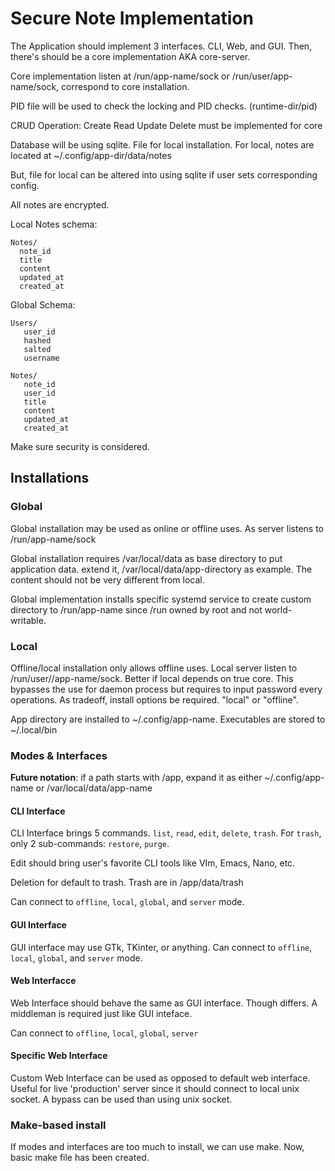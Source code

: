 # Secure Note Implementation

The Application should implement 3 interfaces.
CLI, Web, and GUI.
Then, there's should be a core implementation AKA core-server.

Core implementation listen at /run/app-name/sock or /run/user/app-name/sock, correspond to core installation.

PID file will be used to check the locking and PID checks. (runtime-dir/pid)

CRUD Operation: Create Read Update Delete must be implemented for core

Database will be using sqlite. File for local installation.
For local, notes are located at ~/.config/app-dir/data/notes

But, file for local can be altered into using sqlite if user sets corresponding config.

All notes are encrypted.

Local Notes schema:

```
Notes/
  note_id
  title
  content
  updated_at
  created_at
```

Global Schema:

```
Users/
   user_id
   hashed
   salted
   username

Notes/
   note_id
   user_id
   title
   content
   updated_at
   created_at
```

Make sure security is considered.

## Installations

### Global

Global installation may be used as online or offline uses. As server listens to /run/app-name/sock

Global installation requires /var/local/data as base directory to put application data.
extend it, /var/local/data/app-directory as example. The content should not be very different from local.

Global implementation installs specific systemd service to create custom directory to /run/app-name since /run owned by root and not world-writable.

### Local

Offline/local installation only allows offline uses. Local server listen to /run/user/<uid>/app-name/sock.
Better if local depends on true core. This bypasses the use for daemon process but requires to input password every operations.
As tradeoff, install options be required. "local" or "offline".

App directory are installed to ~/.config/app-name.
Executables are stored to ~/.local/bin

### Modes & Interfaces

**Future notation**: if a path starts with /app, expand it as either ~/.config/app-name or /var/local/data/app-name

#### CLI Interface

CLI Interface brings 5 commands. `list`, `read`, `edit`, `delete`, `trash`.
For `trash`, only 2 sub-commands: `restore`, `purge`.

Edit should bring user's favorite CLI tools like VIm, Emacs, Nano, etc.

Deletion for default to trash. Trash are in /app/data/trash

Can connect to `offline`, `local`, `global`, and `server` mode.

#### GUI Interface

GUI interface may use GTk, TKinter, or anything. Can connect to `offline`, `local`, `global`, and `server` mode.

#### Web Interfacce

Web Interface should behave the same as GUI interface. Though differs. A middleman is required just like GUI inteface.

Can connect to `offline`, `local`, `global`, `server`

#### Specific Web Interface

Custom Web Interface can be used as opposed to default web interface. Useful for live 'production' server since
it should connect to local unix socket. A bypass can be used than using unix socket.

### Make-based install

If modes and interfaces are too much to install, we can use make.
Now, basic make file has been created.
